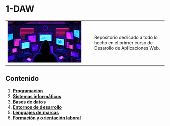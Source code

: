 # 1-DAW

<div align=center>
  <table>
    <tr>
      <td><img src="./extras/hacker.gif" alt="me" width="90%"></td>
      <td>Repositorio dedicado a todo lo hecho en el primer curso de Desarollo de Aplicaciones Web.
</td>
    </tr>
  </table>
</div>

<div align=justify>

## Contenido
  1. [__Programación__](./Programacion/README.md)
  2. [__Sistemas informáticos__](./Sistemas%20Informaticos/README.md)
  3. [__Bases de datos__](./Base%20de%20Datos/README.md)
  4. [__Entornos de desarrollo__](./Entorno%20de%20Desarrollo/README.md)
  5. [__Lenguajes de marcas__](./Lenguaje%20de%20Marcas/README.md)
  6. [__Formación y orientación laboral__](./Formacion%20y%20Orientacion%20Laboral/README.md)
     
</div>